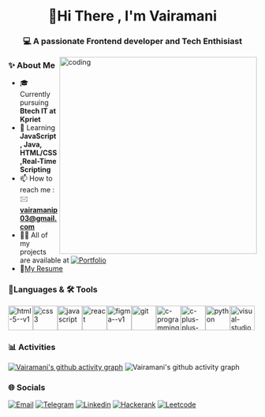 <h1 align="center">👋Hi There , I'm Vairamani </h1>
<h3 align="center">💻  A passionate Frontend developer and Tech Enthisiast</h3>
<img align="right" alt="coding" width="400" src="https://media.tenor.com/IF2JdxzmyN4AAAAj/coding-girl.gif">                                                          


### ✨ About Me

- 🎓 Currently pursuing **Btech IT at Kpriet** 
- 🌱 Learning **JavaScript, Java, HTML/CSS,Real-Time Scripting**
- 📫 How to reach me : 🖂 **vairamanip03@gmail.com**
- 👨‍💻 All of my projects are available at [![Portfolio](https://img.shields.io/badge/-Portfolio-000?style=flat&logo=figma&logoColor=white)](https://www.figma.com/design/riSYvoX7j5b6N7yzjfMiY4/Vairamani-Portfolio?node-id=0-1&t=DQ0m0RSxxV7V61mK-1)
- 📃[My Resume](https://drive.google.com/file/d/1I6tsZMcCz4VFlS9WAiRlZntjuam6WZgw/view?usp=sharing)



### 📑Languages & 🛠️ Tools

<img width="50" height="50" src="https://img.icons8.com/color/50/html-5--v1.png" alt="html-5--v1"/><img width="50" height="50" src="https://img.icons8.com/fluency/50/css3.png" alt="css3"/><img width="50" height="50" src="https://img.icons8.com/fluency/48/javascript.png" alt="javascript"/><img width="50" height="50" src="https://img.icons8.com/plasticine/50/react.png" alt="react"/><img width="50" height="50" src="https://img.icons8.com/color/50/figma--v1.png" alt="figma--v1"/><img width="50" height="50" src="https://img.icons8.com/color/50/git.png" alt="git"/><img width="50" height="50" src="https://img.icons8.com/fluency/50/c-programming.png" alt="c-programming"/><img width="50" height="50" src="https://img.icons8.com/fluency/50/c-plus-plus-logo.png" alt="c-plus-plus-logo"/><img width="50" height="50" src="https://img.icons8.com/3d-fluency/50/python.png" alt="python"/><img width="50" height="50" src="https://img.icons8.com/color/50/visual-studio-code-2019.png" alt="visual-studio-code-2019"/>



### 📊 Activities
[![Vairamani's github activity graph](https://github-readme-activity-graph.vercel.app/graph?username=Vairamani-P&bg_color=050505&color=f8f7f8&line=25c144&point=eee3e3&area=true&hide_border=true)](https://github.com/vairamani00710/github-readme-activity-graph)  ![Vairamani's github activity graph](https://github-readme-stats.vercel.app/api?username=Vairamani-P&theme=dark&hide_border=false&include_all_commits=false&count_private=false)




### 🌐 Socials 
 [![Email](https://img.shields.io/badge/Gmail-D14836?style=for-the-badge&logo=gmail&logoColor=white)](vairamanip03@gmail.com) [![Telegram](https://img.shields.io/badge/Telegram-2CA5E0?style=for-the-badge&logo=telegram&logoColor=white)](https://t.me/vairamani_123) [![Linkedin](https://img.shields.io/badge/LinkedIn-0077B5?style=for-the-badge&logo=linkedin&logoColor=white)](https://www.linkedin.com/in/vairamanip20) [![Hackerank](https://img.shields.io/badge/-Hackerrank-2EC866?style=for-the-badge&logo=HackerRank&logoColor=white)](https://www.hackerrank.com/profile/23it0591) [![Leetcode](https://img.shields.io/badge/-LeetCode-FFA116?style=for-the-badge&logo=LeetCode&logoColor=black)](https://leetcode.com/onboarding/?next=%2F)

